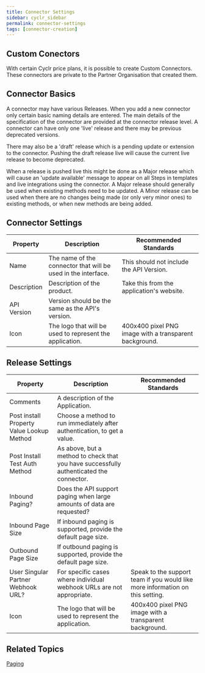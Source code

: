```yaml
---
title: Connector Settings
sidebar: cyclr_sidebar
permalink: connector-settings
tags: [connector-creation]
---
```


## Custom Conectors

With certain Cyclr price plans, it is possible to create Custom Connectors.  These connectors are private to the Partner Organisation that created them.  

## Connector Basics

A connector may have various Releases.  When you add a new connector only certain basic naming details are entered.  The main details of the specification of the connector are provided at the connector release level.  A connector can have only one 'live' release and there may be previous deprecated versions.

There may also be a 'draft' release which is a pending update or extension to the connector. Pushing the draft release live will cause the current live release to become deprecated.

When a release is pushed live this might be done as a Major release which will cause an 'update available' message to appear on all Steps in templates and live integrations using the connector.  A Major release should generally be used when existing methods need to be updated.  A Minor release can be used when there are no changes being made (or only very minor ones) to existing methods, or when new methods are being added.

## Connector Settings

| Property | Description | Recommended Standards |
| --- | --- | --- |
| Name | The name of the connector that will be used in the interface. | This should not include the API Version. |
| Description | Description of the product. | Take this from the application's website. |
| API Version | Version should be the same as the API's version.| |
| Icon | The logo that will be used to represent the application. | 400x400 pixel PNG image with a transparent background. |

## Release Settings

| Property | Description | Recommended Standards |
| --- | --- | --- |
| Comments | A description of the Application.| |
| Post install Property Value Lookup Method | Choose a method to run immediately after authentication, to get a value. | |
| Post Install Test Auth Method | As above, but a method to check that you have successfully authenticated the connector. | |
| Inbound Paging? | Does the API support paging when large amounts of data are requested? | |
| Inbound Page Size | If inbound paging is supported, provide the default page size. | |
| Outbound Page Size | If outbound paging is supported, provide the default page size. | |
| User Singular Partner Webhook URL? | For specific cases where individual webhook URLs are not appropriate. | Speak to the support team if you would like more information on this setting. |
| Icon | The logo that will be used to represent the application. | 400x400 pixel PNG image with a transparent background. |

## Related Topics

[Paging](./connector-paging)  

